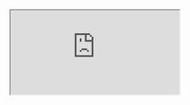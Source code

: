 <div class="embed-responsive embed-responsive-16by9">
    <iframe class="embed-responsive-item" src="https://www.youtube.com/embed/Sp8wpps5F5E?si=gbFlVlsja2Cxl_to" allowfullscreen></iframe>
</div>

